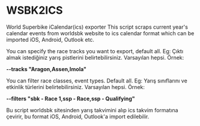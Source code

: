 # WSBK2ICS
World Superbike iCalendar(ics) exporter
This script scraps current year's calendar events from worldsbk website to ics calendar format which can be imported iOS, Android, Outlook etc.

You can specify the race tracks you want to export, default all. Eg:
Çıktı almak istediğiniz yarış pistlerini belirtebilirsiniz. Varsayılan hepsi. Örnek:

**--tracks "Aragon,Assen,Imola"**

You can filter race classes, event types. Default all. Eg:
Yarış sınıflarını ve etkinlik türlerini belirtebilirsiniz. Varsayılan hepsi. Örnek:

**--filters "sbk - Race 1,ssp - Race,ssp - Qualifying"**

Bu script worldsbk sitesinden yarış takvimini alıp ics takvim formatına çevirir, bu format iOS, Android, Outlook'a import edilebilir.
